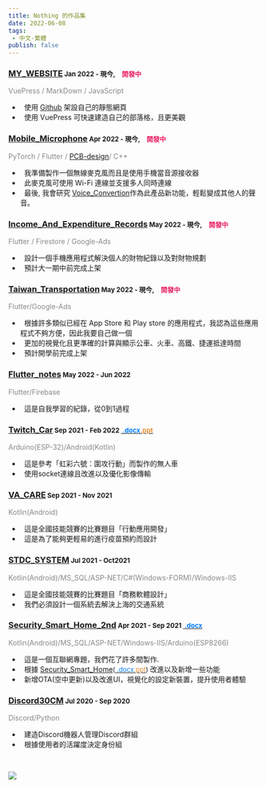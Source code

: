 ```yaml
---
title: Nothing 的作品集
date: 2022-06-08
tags: 
 - 中文-繁體
publish: false
---
```


### [MY_WEBSITE](https://i-am-nothing.github.io/)<font size="2">&nbsp;Jan 2022 - 現今,&emsp;<span style="color:#e91d63">開發中</span></font><br/>
<span style="color:#888888">VuePress / MarkDown / JavaScript</span></br>
* &nbsp;&nbsp;使用 [Github](https://github.com/I-am-nothing/I-am-nothing.github.io) 架設自己的靜態網頁<br/>
* &nbsp;&nbsp;使用 VuePress 可快速建造自己的部落格，且更美觀

### [Mobile_Microphone](https://github.com/I-am-nothing/Mobile_Microphone)<font size="2">&nbsp;Apr 2022 - 現今,&emsp;<span style="color:#e91d63">開發中</span></font><br/>
<span style="color:#888888">PyTorch / Flutter / [PCB-design](https://easyeda.com/editor#id=|5191edca95e14e5d855f03cf7dd2f48f|25fb8eaf71244933944f11f870ebe028|8bdcf6bc7b4a42dca2976e674a4c5bee|381d85b3d1db49ccb6b30b401fcd107c)/ C++</span><br/>
* &nbsp;&nbsp;我準備製作一個無線麥克風而且是使用手機當音源接收器<br/>
* &nbsp;&nbsp;此麥克風可使用 Wi-Fi 連線並支援多人同時連線<br/>
* &nbsp;&nbsp;最後, 我會研究 [Voice_Convertion](https://github.com/I-am-nothing/Voice_Converttion)作為此產品新功能，輕鬆變成其他人的聲音。<br/>

### [Income_And_Expenditure_Records](https://github.com/I-am-nothing/Income_And_Expenditure_Records)<font size="2">&nbsp;May 2022 - 現今,&emsp;<span style="color:#e91d63">開發中</span></font><br/>
<span style="color:#888888">Flutter / Firestore / Google-Ads</span><br/>
* &nbsp;&nbsp;設計一個手機應用程式解決個人的財物紀錄以及對財物規劃<br/>
* &nbsp;&nbsp;預計大一期中前完成上架

### [Taiwan_Transportation](https://github.com/I-am-nothing/Taiwan_Transportation)<font size="2">&nbsp;May 2022 - 現今,&emsp;<span style="color:#e91d63">開發中</span></font><br/>
<span style="color:#888888">Flutter/Google-Ads</span><br/>
* &nbsp;&nbsp;根據許多類似已經在 App Store 和 Play store 的應用程式，我認為這些應用程式不夠方便，因此我要自己做一個<br/>
* &nbsp;&nbsp;更加的視覺化且更準確的計算與顯示公車、火車、高鐵、捷運抵達時間<br/>
* &nbsp;&nbsp;預計開學前完成上架

### [Flutter_notes](https://github.com/I-am-nothing/Flutter_notes)<font size="2">&nbsp;May 2022 - Jun 2022</font><br/>
<span style="color:#888888">Flutter/Firebase</span><br/>
* &nbsp;&nbsp;這是自我學習的紀錄，從0到1過程

### [Twitch_Car](https://github.com/I-am-nothing/Twitch_Car)<font size="2">&nbsp;Sep 2021 - Feb 2022 [<span style="color:#007bff">&nbsp;.docx</span>](https://docs.google.com/document/d/1PnjpnWs7Fg4Pcy3x5B7tbZW885f4npafvDLK37PCZKE/edit?usp=sharing)[<span style="color:#e69138">.ppt</span>](https://www.canva.com/design/DAEywo-Aia0/9Gq34sW1Ute-39wqN0MjnQ/view?utm_content=DAEywo-Aia0&utm_campaign=designshare&utm_medium=link&utm_source=publishpresent)</font><br/>
<span style="color:#888888">Arduino(ESP-32)/Android(Kotlin)</span>
* &nbsp;&nbsp;這是參考「虹彩六號：圍攻行動」而製作的無人車<br/>
* &nbsp;&nbsp;使用socket連線且改進以及優化影像傳輸

### [VA_CARE](https://github.com/I-am-nothing/VA_CARE)<font size="2">&nbsp;Sep 2021 - Nov 2021</font><br/>
<span style="color:#888888">Kotlin(Android)</span><br/>
* &nbsp;&nbsp;這是全國技能競賽的比賽題目「行動應用開發」<br/>
* &nbsp;&nbsp;這是為了能夠更輕易的進行疫苗預約而設計

### [STDC_SYSTEM](https://github.com/TcivsCSE/51A-Data)<font size="2">&nbsp;Jul 2021 - Oct2021</font><br/>
<span style="color:#888888">Kotlin(Android)/MS_SQL/ASP-NET/C#(Windows-FORM)/Windows-IIS</span><br/>
* &nbsp;&nbsp;這是全國技能競賽的比賽題目「商務軟體設計」<br/>
* &nbsp;&nbsp;我們必須設計一個系統去解決上海的交通系統

### [Security_Smart_Home_2nd](https://github.com/I-am-nothing/Security_Smart_Home_2nd)<font size="2">&nbsp;Apr  2021 - Sep 2021 [<span style="color:#007bff">&nbsp;.docx</span>](https://docs.google.com/document/d/1pIwP28cPY0j0kTdAGPogLw7TcMTjWPokIr8tGELqfSE/edit?usp=sharing)</font><br/>
<span style="color:#888888">Kotlin(Android)/MS_SQL/ASP-NET/Windows-IIS/Arduino(ESP8266)</span><br/>
* &nbsp;&nbsp;這是一個互聯網專題，我們花了許多間製作.<br/>
* &nbsp;&nbsp;根據 [Security_Smart_Home](https://github.com/I-am-nothing/Security_Smart_Home)<font size="2">([<span style="color:#007bff">&nbsp;.docx</span>](https://docs.google.com/document/d/1qhFzi2feWOz2Gax-PqmswtHTDt-eyBC42QOLEBsT-FA/edit?usp=sharing)[<span style="color:#e69138">.ppt</span>](https://docs.google.com/presentation/d/1CLF7nTyfLZ677lPc1mkNgJW-RC2V5mb7DHh6XexCC1A/edit?usp=sharing))</font> 改進以及新增一些功能<br/>
* &nbsp;&nbsp;新增OTA(空中更新)以及改進UI，視覺化的設定新裝置，提升使用者體驗

### [Discord30CM](https://github.com/I-am-nothing/Discord30CM)<font size="2">&nbsp;Jul  2020 - Sep 2020</font><br/>
<span style="color:#888888">Discord/Python</span><br/>
* &nbsp;&nbsp;建造Discord機器人管理Discord群組<br/>
* &nbsp;&nbsp;根據使用者的活躍度決定身份組

<br/>

![](/about-nothing/side-project/01.png)